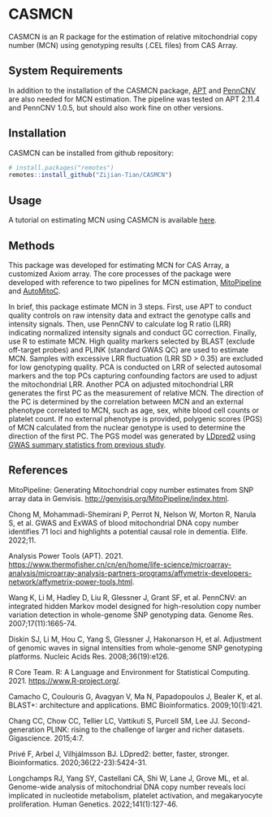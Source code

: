 # CASMCN

CASMCN is an R package for the estimation of relative mitochondrial copy number (MCN) using genotyping results (.CEL files) from CAS Array.

## System Requirements

In addition to the installation of the CASMCN package, [APT](https://www.thermofisher.com/cn/zh/home/life-science/microarray-analysis/microarray-analysis-partners-programs/affymetrix-developers-network/affymetrix-power-tools.html) and [PennCNV](https://penncnv.openbioinformatics.org/en/latest/) are also needed for MCN estimation. The pipeline was tested on APT 2.11.4 and PennCNV 1.0.5, but should also work fine on other versions.

## Installation

CASMCN can be installed from github repository:

```r
# install.packages("remotes")
remotes::install_github("Zijian-Tian/CASMCN")
```

## Usage

A tutorial on estimating MCN using CASMCN is available [here](tutorial.md).

## Methods

This package was developed for estimating MCN for CAS Array, a customized Axiom array. The core processes of the package were developed with reference to two pipelines for MCN estimation, [MitoPipeline](http://genvisis.org/MitoPipeline/index.html) and [AutoMitoC](https://github.com/GMELab/AutoMitoC). 

In brief, this package estimate MCN in 3 steps. First, use APT to conduct quality controls on raw intensity data and extract the genotype calls and intensity signals. Then, use PennCNV to calculate log R ratio (LRR) indicating normalized intensity signals and conduct GC correction. Finally, use R to estimate MCN. High quality markers  selected by BLAST (exclude off-target probes) and PLINK (standard GWAS QC) are used to estimate MCN. Samples with excessive LRR fluctuation (LRR SD > 0.35) are excluded for low genotyping quality. PCA is conducted on LRR of selected autosomal markers and the top PCs capturing confounding factors are used to adjust the mitochondrial LRR. Another PCA on adjusted mitochondrial LRR generates the first PC as the measurement of relative MCN. The direction of the PC is determined by the correlation between MCN and an external phenotype correlated to MCN, such as age, sex, white blood cell counts or platelet count. If no external phenotype is provided, polygenic scores (PGS) of MCN calculated from the nuclear genotype is used to determine the direction of the first PC. The PGS model was generated by [LDpred2](https://github.com/privefl/bigsnpr) using [GWAS summary statistics from previous study](https://doi.org/10.1007/s00439-021-02394-w).

## References

MitoPipeline: Generating Mitochondrial copy number estimates from SNP array data in Genvisis. http://genvisis.org/MitoPipeline/index.html.

Chong M, Mohammadi-Shemirani P, Perrot N, Nelson W, Morton R, Narula S, et al. GWAS and ExWAS of blood mitochondrial DNA copy number identifies 71 loci and highlights a potential causal role in dementia. Elife. 2022;11.

Analysis Power Tools (APT). 2021. https://www.thermofisher.cn/cn/en/home/life-science/microarray-analysis/microarray-analysis-partners-programs/affymetrix-developers-network/affymetrix-power-tools.html.

Wang K, Li M, Hadley D, Liu R, Glessner J, Grant SF, et al. PennCNV: an integrated hidden Markov model designed for high-resolution copy number variation detection in whole-genome SNP genotyping data. Genome Res. 2007;17(11):1665-74.

Diskin SJ, Li M, Hou C, Yang S, Glessner J, Hakonarson H, et al. Adjustment of genomic waves in signal intensities from whole-genome SNP genotyping platforms. Nucleic Acids Res. 2008;36(19):e126.

R Core Team. R: A Language and Environment for Statistical Computing. 2021. https://www.R-project.org/.

Camacho C, Coulouris G, Avagyan V, Ma N, Papadopoulos J, Bealer K, et al. BLAST+: architecture and applications. BMC Bioinformatics. 2009;10(1):421.

Chang CC, Chow CC, Tellier LC, Vattikuti S, Purcell SM, Lee JJ. Second-generation PLINK: rising to the challenge of larger and richer datasets. Gigascience. 2015;4:7.

Privé F, Arbel J, Vilhjálmsson BJ. LDpred2: better, faster, stronger. Bioinformatics. 2020;36(22-23):5424-31.

Longchamps RJ, Yang SY, Castellani CA, Shi W, Lane J, Grove ML, et al. Genome-wide analysis of mitochondrial DNA copy number reveals loci implicated in nucleotide metabolism, platelet activation, and megakaryocyte proliferation. Human Genetics. 2022;141(1):127-46.